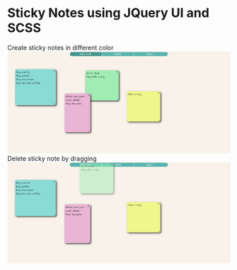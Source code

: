 # Sticky Notes using JQuery UI and SCSS
Create sticky notes in different color
![alt text](screenshots/1.png)
Delete sticky note by dragging 
![alt text](screenshots/2.png)

